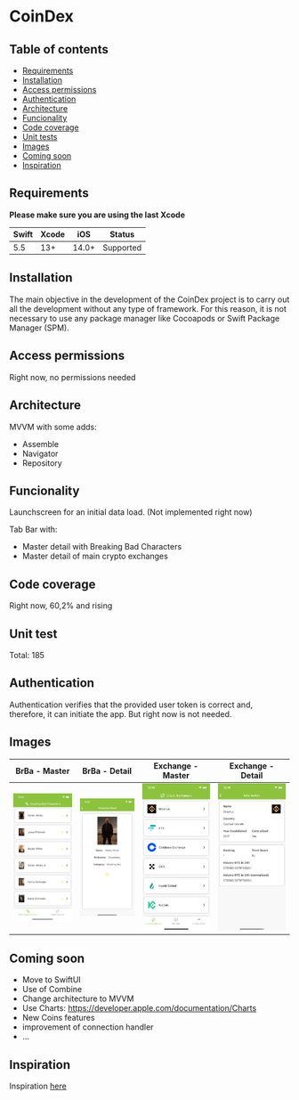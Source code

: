 # CoinDex

**Table of contents**
-----------------------
- [ Requirements ](#Requirements)
- [ Installation ](#Installation)
- [ Access permissions ](#Access-permissions)
- [ Authentication ](#Authentication)
- [ Architecture ](#Architecture)
- [ Funcionality ](#Funcionality)
- [ Code coverage ](#Code-coverage)
- [ Unit tests ](#Unit-test)
- [ Images ](#Images)
- [ Coming soon ](#Coming-soon)
- [ Inspiration ](#Inspiration)

## Requirements

**Please make sure you are using the last Xcode**

| **Swift** | **Xcode** | **iOS** | **Status** |
|-----------|-----------|---------|------------|
| 5.5       | 13+       | 14.0+   | Supported  |

## Installation

The main objective in the development of the CoinDex project is to carry out all the development without any type of framework. For this reason, it is not necessary to use any package manager like Cocoapods or Swift Package Manager (SPM).

## Access permissions

Right now, no permissions needed

## Architecture

MVVM with some adds:
- Assemble
- Navigator
- Repository

## Funcionality

Launchscreen for an initial data load. (Not implemented right now)

Tab Bar with: 
- Master detail with Breaking Bad Characters
- Master detail of main crypto exchanges


## Code coverage

Right now, 60,2% and rising

## Unit test

Total: 185

## Authentication

Authentication verifies that the provided user token is correct and, therefore, it can initiate the app. But right now is not needed.

## Images

| **BrBa - Master** | **BrBa - Detail** | **Exchange - Master** | **Exchange - Detail** |
|-----------|-----------|---------|------------|
| ![BrBa - Master](/README_FILES/assets/breakingBadMaster.png)    | ![BrBa - Detail](/README_FILES/assets/breakingBadDetail.png)       | ![Exchange - Master](/README_FILES/assets/master.png)    | ![Exchange - Detail](/README_FILES/assets/detail.png)       | 

## Coming soon

- Move to SwiftUI
- Use of Combine
- Change architecture to MVVM
- Use Charts: https://developer.apple.com/documentation/Charts
- New Coins features
- improvement of connection handler
- ...

## Inspiration

Inspiration [here](/README_FILES/README_2.md)
